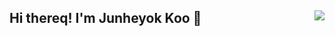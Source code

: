 ## Hi thereq! I'm Junheyok Koo 👋<a href="https://hits.seeyoufarm.com"><img src="https://hits.seeyoufarm.com/api/count/incr/badge.svg?url=https%3A%2F%2Fgithub.com%2Fgugitgugit&count_bg=%23000000&title_bg=%238D8C8C&icon=&icon_color=%23E7E7E7&title=today+%2F+total&edge_flat=false" align="right"/></a>
<!--
**gugitgugit/gugitgugit** is a ✨ _special_ ✨ repository because its `README.md` (this file) appears on your GitHub profile.

Here are some ideas to get you started:

- 🔭 I’m currently working on ...
- 🌱 I’m currently learning ...
- 👯 I’m looking to collaborate on ...
- 🤔 I’m looking for help with ...
- 💬 Ask me about ...
- 📫 How to reach me: ...
- 😄 Pronouns: ...
- ⚡ Fun fact: ...
-->
